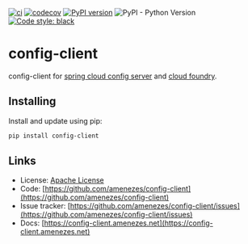 [![ci](https://github.com/amenezes/config-client/actions/workflows/ci.yml/badge.svg)](https://github.com/amenezes/config-client/actions/workflows/ci.yml)
[![codecov](https://codecov.io/gh/amenezes/config-client/branch/master/graph/badge.svg)](https://codecov.io/gh/amenezes/config-client)
[![PyPI version](https://badge.fury.io/py/config-client.svg)](https://badge.fury.io/py/config-client)
![PyPI - Python Version](https://img.shields.io/pypi/pyversions/config-client)
[![Code style: black](https://img.shields.io/badge/code%20style-black-000000.svg)](https://github.com/psf/black)

# config-client

config-client for [spring cloud config server](https://spring.io/projects/spring-cloud-config) and [cloud foundry](https://www.cloudfoundry.org).

## Installing

Install and update using pip:

````bash
pip install config-client
````

## Links

- License: [Apache License](https://choosealicense.com/licenses/apache-2.0/)
- Code: [https://github.com/amenezes/config-client](https://github.com/amenezes/config-client)
- Issue tracker: [https://github.com/amenezes/config-client/issues](https://github.com/amenezes/config-client/issues)
- Docs: [https://config-client.amenezes.net](https://config-client.amenezes.net)

